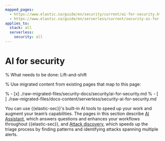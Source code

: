 ```yaml
---
mapped_pages:
  - https://www.elastic.co/guide/en/security/current/ai-for-security.html
  - https://www.elastic.co/guide/en/serverless/current/security-ai-for-security.html
applies_to:
  stack: all
  serverless:
    security: all
---
```


# AI for security

% What needs to be done: Lift-and-shift

% Use migrated content from existing pages that map to this page:

% - [x] ./raw-migrated-files/security-docs/security/ai-for-security.md
% - [ ] ./raw-migrated-files/docs-content/serverless/security-ai-for-security.md

You can use {{elastic-sec}}'s built-in AI tools to speed up your work and augment your team’s capabilities. The pages in this section describe [AI Assistant](/solutions/security/ai/ai-assistant.md), which answers questions and enhances your workflows throughout {{elastic-sec}}, and [Attack discovery](/solutions/security/ai/attack-discovery.md), which speeds up the triage process by finding patterns and identifying attacks spanning multiple alerts.
